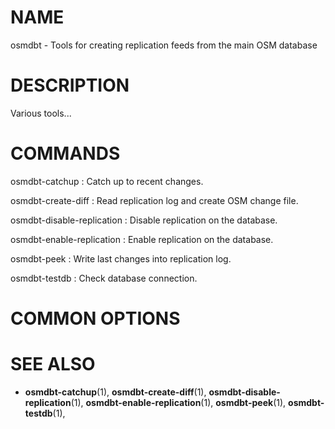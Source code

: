 
# NAME
osmdbt - Tools for creating replication feeds from the main OSM database


# DESCRIPTION

Various tools...


# COMMANDS

osmdbt-catchup
:   Catch up to recent changes.

osmdbt-create-diff
:   Read replication log and create OSM change file.

osmdbt-disable-replication
:   Disable replication on the database.

osmdbt-enable-replication
:   Enable replication on the database.

osmdbt-peek
:   Write last changes into replication log.

osmdbt-testdb
:   Check database connection.


# COMMON OPTIONS



# SEE ALSO

* **osmdbt-catchup**(1),
  **osmdbt-create-diff**(1),
  **osmdbt-disable-replication**(1),
  **osmdbt-enable-replication**(1),
  **osmdbt-peek**(1),
  **osmdbt-testdb**(1),

